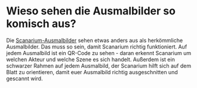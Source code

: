 # Wieso sehen die Ausmalbilder so komisch aus?

Die [Scanarium-Ausmalbilder](https://scanarium.com/#pdfs) sehen etwas anders aus als herkömmliche Ausmalbilder. Das muss so sein, damit Scanarium richtig funktioniert. Auf jedem Ausmalbild ist ein QR-Code zu sehen - daran erkennt Scanarium um welchen Akteur und welche Szene es sich handelt. Außerdem ist ein schwarzer Rahmen auf jedem Ausmalbild, der Scanarium hilft sich auf dem Blatt zu orientieren, damit euer Ausmalbild richtig ausgeschnitten und gescannt wird.
